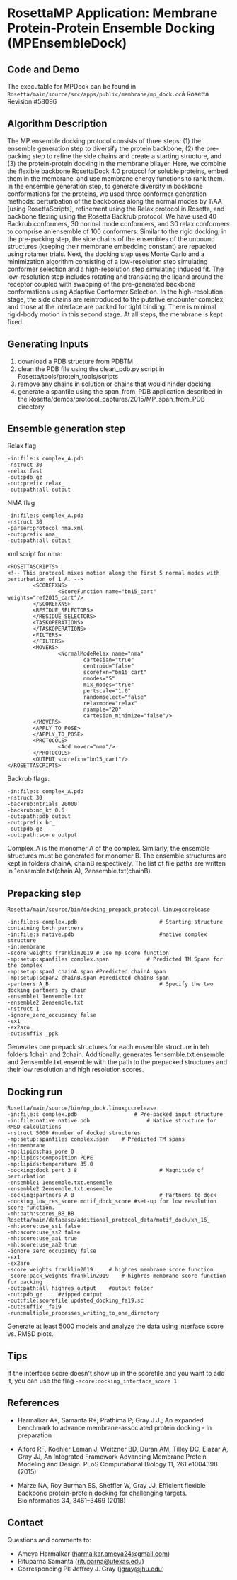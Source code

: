 # RosettaMP Application: Membrane Protein-Protein Ensemble Docking (MPEnsembleDock)

## Code and Demo
The executable for MPDock can be found in `Rosetta/main/source/src/apps/public/membrane/mp_dock.cc`å
Rosetta Revision #58096

## Algorithm Description
The MP ensemble docking protocol consists of three steps: (1) the ensemble generation step to diversify the protein backbone, (2) the pre-packing step to refine the side chains and create a starting structure, and (3) the protein-protein docking in the membrane bilayer. Here, we combine the flexible backbone RosettaDock 4.0 protocol for soluble proteins, embed them in the membrane, and use membrane energy functions to rank them. In the ensemble generation step, to generate diversity in backbone conformations for the proteins, we used three conformer generation methods: perturbation of the backbones along the normal modes by $1$\AA [using RosettaScripts], refinement using the Relax protocol in Rosetta, and backbone flexing using the Rosetta Backrub protocol. We have used 40 Backrub conformers, 30 normal mode conformers, and 30 relax conformers to comprise an ensemble of 100 conformers. Similar to the rigid docking, in the pre-packing step, the side chains of the ensembles of the unbound structures (keeping their membrane embedding constant) are repacked using rotamer trials. Next, the docking step uses Monte Carlo and a minimization algorithm consisting of a low-resolution step simulating conformer selection and a high-resolution step simulating induced fit. The low-resolution step includes rotating and translating the ligand around the receptor coupled with swapping of the pre-generated backbone conformations using Adaptive Conformer Selection. In the high-resolution stage, the side chains are reintroduced to the putative encounter complex, and those at the interface are packed for tight binding. There is minimal rigid-body motion in this second stage. At all steps, the membrane is kept fixed. 

## Generating Inputs

1. download a PDB structure from PDBTM 
2. clean the PDB file using the clean_pdb.py script in Rosetta/tools/protein_tools/scripts 
4. remove any chains in solution or chains that would hinder docking
3. generate a spanfile using the span_from_PDB application described in the Rosetta/demos/protocol_captures/2015/MP_span_from_PDB directory

## Ensemble generation step
Relax flag
```
-in:file:s complex_A.pdb
-nstruct 30
-relax:fast
-out:pdb_gz
-out:prefix relax_
-out:path:all output
```
NMA flag
```
-in:file:s complex_A.pdb
-nstruct 30
-parser:protocol nma.xml
-out:prefix nma_
-out:path:all output
```
xml script for nma: 
```
<ROSETTASCRIPTS>
<!-- This protocol mixes motion along the first 5 normal modes with perturbation of 1 A. -->
        <SCOREFXNS>
                <ScoreFunction name="bn15_cart" weights="ref2015_cart"/>
        </SCOREFXNS>
        <RESIDUE_SELECTORS>
        </RESIDUE_SELECTORS>
        <TASKOPERATIONS>
        </TASKOPERATIONS>
        <FILTERS>
        </FILTERS>
        <MOVERS>
                <NormalModeRelax name="nma" 
                        cartesian="true" 
                        centroid="false"
                        scorefxn="bn15_cart"
                        nmodes="5"
                        mix_modes="true"
                        pertscale="1.0"
                        randomselect="false"
                        relaxmode="relax"
                        nsample="20"
                        cartesian_minimize="false"/>
        </MOVERS>
        <APPLY_TO_POSE>
        </APPLY_TO_POSE>
        <PROTOCOLS>
                <Add mover="nma"/>
        </PROTOCOLS>
        <OUTPUT scorefxn="bn15_cart"/>
</ROSETTASCRIPTS>
```
Backrub flags:
```
-in:file:s complex_A.pdb
-nstruct 30
-backrub:ntrials 20000
-backrub:mc_kt 0.6
-out:path:pdb output
-out:prefix br_
-out:pdb_gz
-out:path:score output
```
Complex_A is the monomer A of the complex. Similarly, the ensemble structures must be generated for monomer B. The ensemble structures are kept in folders chainA, chainB respectively. The list of file paths are written in 1ensemble.txt(chain A), 2ensemble.txt(chainB).  
## Prepacking step
```
Rosetta/main/source/bin/docking_prepack_protocol.linuxgccrelease

-in:file:s complex.pdb	                        # Starting structure containing both partners
-in:file:s native.pdb                           #native complex structure
-in:membrane
-score:weights franklin2019	# Use mp score function
-mp:setup:spanfiles complex.span	        # Predicted TM Spans for the complex
-mp:setup:span1 chainA.span #Predicted chainA span
-mp:setup:sepan2 chainB.span #predicted chainB span
-partners A_B                                   # Specify the two docking partners by chain
-ensemble1 1ensemble.txt
-ensemble2 2ensemble.txt
-nstruct 1
-ignore_zero_occupancy false
-ex1
-ex2aro
-out:suffix _ppk
```

Generates one prepack structures for each ensemble structure in teh folders 1chain and 2chain. Additionally, generates 1ensemble.txt.ensemble and 2ensemble.txt.ensemble with the path to the prepacked structures and their low resolution and high resolution scores. 
## Docking run

```
Rosetta/main/source/bin/mp_dock.linuxgccrelease 
-in:file:s complex.pdb	                # Pre-packed input structure
-in:file:native native.pdb	                # Native structure for RMSD calculations
-nstruct 5000 #number of docked structures
-mp:setup:spanfiles complex.span    # Predicted TM spans
-in:membrane
-mp:lipids:has_pore 0
-mp:lipids:composition POPE
-mp:lipids:temperature 35.0
-docking:dock_pert 3 8	                        # Magnitude of perturbation
-ensemble1 1ensemble.txt.ensemble
-ensemble2 2ensemble.txt.ensemble
-docking:partners A_B	                        # Partners to dock
-docking_low_res_score motif_dock_score #set-up for low resolution score function. 
-mh:path:scores_BB_BB Rosetta/main/database/additional_protocol_data/motif_dock/xh_16_
-mh:score:use_ss1 false
-mh:score:use_ss2 false
-mh:score:use_aa1 true
-mh:score:use_aa2 true
-ignore_zero_occupancy false
-ex1
-ex2aro
-score:weights franklin2019     # highres membrane score function
-score:pack_weights franklin2019    # highres membrane score function for packing
-out:path:all highres_output    #output folder
-out:pdb_gz     #zipped output
-out:file:scorefile updated_docking_fa19.sc
-out:suffix _fa19
-run:multiple_processes_writing_to_one_directory
```

Generate at least 5000 models and analyze the data using interface score vs. RMSD plots. 

## Tips

If the interface score doesn't show up in the scorefile and you want to add it, you can use the flag ```-score:docking_interface_score 1 ```


## References
* Harmalkar A*, Samanta R*; Prathima P; Gray J.J.; An expanded benchmark to advance membrane-associated protein docking - In preparation 

* Alford RF, Koehler Leman J, Weitzner BD, Duran AM, Tilley DC, Elazar A, Gray JJ, An Integrated Framework Advancing Membrane Protein Modeling and Design. PLoS Computational Biology 11, 261
e1004398 (2015)

* Marze NA, Roy Burman SS, Sheffler W, Gray JJ, Efficient flexible backbone protein-protein
docking for challenging targets. Bioinformatics 34, 3461–3469 (2018)
## Contact

Questions and comments to: 
 - Ameya Harmalkar ([harmalkar.ameya24@gmail.com](harmalkar.ameya24@gmail.com))
 - Rituparna Samanta ([rituparna@utexas.edu](rituparna@utexas.edu))
 - Corresponding PI: Jeffrey J. Gray ([jgray@jhu.edu](jgray@jhu.edu))

